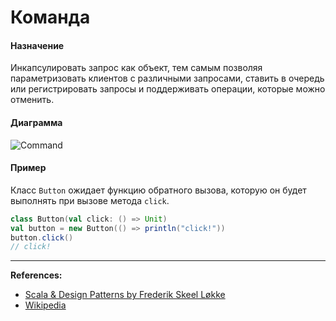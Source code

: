 # Команда

#### Назначение

Инкапсулировать запрос как объект, тем самым позволяя параметризовать клиентов с различными запросами, 
ставить в очередь или регистрировать запросы и поддерживать операции, которые можно отменить.

#### Диаграмма

![Command](https://upload.wikimedia.org/wikipedia/ru/0/0c/Command.gif)

#### Пример

Класс `Button` ожидает функцию обратного вызова, которую он будет выполнять при вызове метода `click`.

```scala
class Button(val click: () => Unit)
val button = new Button(() => println("click!"))
button.click()
// click!
```


---

**References:**
- [Scala & Design Patterns by Frederik Skeel Løkke](https://www.scala-lang.org/old/sites/default/files/FrederikThesis.pdf)
- [Wikipedia](https://ru.wikipedia.org/wiki/%D0%9A%D0%BE%D0%BC%D0%B0%D0%BD%D0%B4%D0%B0_(%D1%88%D0%B0%D0%B1%D0%BB%D0%BE%D0%BD_%D0%BF%D1%80%D0%BE%D0%B5%D0%BA%D1%82%D0%B8%D1%80%D0%BE%D0%B2%D0%B0%D0%BD%D0%B8%D1%8F))
